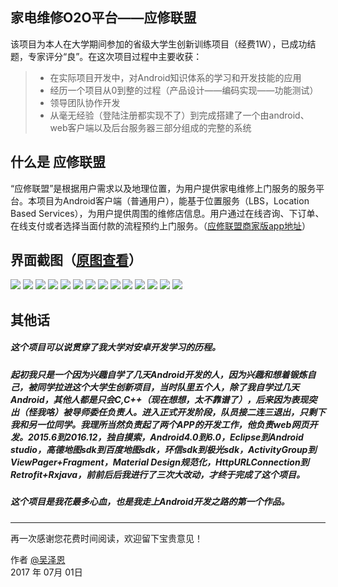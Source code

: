 ## 家电维修O2O平台——应修联盟
该项目为本人在大学期间参加的省级大学生创新训练项目（经费1W），已成功结题，专家评分“良”。在这次项目过程中主要收获：

> * 在实际项目开发中，对Android知识体系的学习和开发技能的应用
> * 经历一个项目从0到整的过程（产品设计——编码实现——功能测试）
> * 领导团队协作开发
> * 从毫无经验（登陆注册都实现不了）到完成搭建了一个由android、web客户端以及后台服务器三部分组成的完整的系统

## 什么是 应修联盟

“应修联盟”是根据用户需求以及地理位置，为用户提供家电维修上门服务的服务平台。本项目为Android客户端（普通用户），能基于位置服务（LBS，Location Based Services），为用户提供周围的维修店信息。用户通过在线咨询、下订单、在线支付或者选择当面付款的流程预约上门服务。（[应修联盟商家版app地址][2]）

## 界面截图（[原图查看][3]）
![](https://github.com/DIBIAOZUIQIANGTEAM/Lor_Buyer/tree/master/imgs/1.png)
![](https://github.com/DIBIAOZUIQIANGTEAM/Lor_Buyer/tree/master/imgs/2.png)
![](https://github.com/DIBIAOZUIQIANGTEAM/Lor_Buyer/tree/master/imgs/3.png)
![](https://github.com/DIBIAOZUIQIANGTEAM/Lor_Buyer/tree/master/imgs/4.png)
![](https://github.com/DIBIAOZUIQIANGTEAM/Lor_Buyer/tree/master/imgs/5.png)
![](https://github.com/DIBIAOZUIQIANGTEAM/Lor_Buyer/tree/master/imgs/6.png)
![](https://github.com/DIBIAOZUIQIANGTEAM/Lor_Buyer/tree/master/imgs/7.png)
![](https://github.com/DIBIAOZUIQIANGTEAM/Lor_Buyer/tree/master/imgs/8.png)
![](https://github.com/DIBIAOZUIQIANGTEAM/Lor_Buyer/tree/master/imgs/9.png)
![](https://github.com/DIBIAOZUIQIANGTEAM/Lor_Buyer/tree/master/imgs/10.png)
![](https://github.com/DIBIAOZUIQIANGTEAM/Lor_Buyer/tree/master/imgs/11.png)
![](https://github.com/DIBIAOZUIQIANGTEAM/Lor_Buyer/tree/master/imgs/12.png)
![](https://github.com/DIBIAOZUIQIANGTEAM/Lor_Buyer/tree/master/imgs/13.png)
![](https://github.com/DIBIAOZUIQIANGTEAM/Lor_Buyer/tree/master/imgs/14.png)


## 其他话
##### 这个项目可以说贯穿了我大学对安卓开发学习的历程。
#####  起初我只是一个因为兴趣自学了几天Android开发的人，因为兴趣和想着锻炼自己，被同学拉进这个大学生创新项目，当时队里五个人，除了我自学过几天Android，其他人都是只会C,C++（现在想想，太不靠谱了），后来因为表现突出（怪我咯）被导师委任负责人。进入正式开发阶段，队员接二连三退出，只剩下我和另一位同学。我理所当然负责起了两个APP的开发工作，他负责web网页开发。2015.6到2016.12，独自摸索，Android4.0到6.0，Eclipse到Android studio，高德地图sdk到百度地图sdk，环信sdk到极光sdk，ActivityGroup到ViewPager+Fragment，Material Design规范化，HttpURLConnection到Retrofit+Rxjava，前前后后我进行了三次大改动，才终于完成了这个项目。
##### 这个项目是我花最多心血，也是我走上Android开发之路的第一个作品。

------

再一次感谢您花费时间阅读，欢迎留下宝贵意见！

作者 [@吴泽恩][1]     
2017 年 07月 01日    

[1]: https://github.com/DIBIAOZUIQIANGTEAM

[2]: https://github.com/DIBIAOZUIQIANGTEAM/Lor_Seller

[3]: https://github.com/DIBIAOZUIQIANGTEAM/Lor_Buyer/tree/master/imgs
